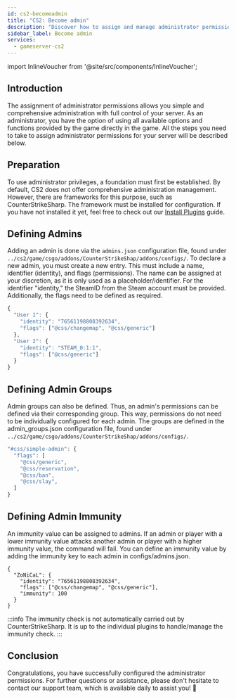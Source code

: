 ```yaml
---
id: cs2-becomeadmin
title: "CS2: Become admin"
description: "Discover how to assign and manage administrator permissions for full server control in CS2 gameplay → Learn more now"
sidebar_label: Become admin
services:
  - gameserver-cs2
---
```


import InlineVoucher from '@site/src/components/InlineVoucher';

## Introduction
The assignment of administrator permissions allows you simple and comprehensive administration with full control of your server. As an administrator, you have the option of using all available options and functions provided by the game directly in the game. All the steps you need to take to assign administrator permissions for your server will be described below. 
<InlineVoucher />

## Preparation
To use administrator privileges, a foundation must first be established. By default, CS2 does not offer comprehensive administration management. However, there are frameworks for this purpose, such as CounterStrikeSharp. The framework must be installed for configuration. If you have not installed it yet, feel free to check out our [Install Plugins](cs2-plugins) guide.

## Defining Admins

Adding an admin is done via the `admins.json` configuration file, found under `../cs2/game/csgo/addons/CounterStrikeShap/addons/configs/`. To declare a new admin, you must create a new entry. This must include a name, identifier (identity), and flags (permissions). The name can be assigned at your discretion, as it is only used as a placeholder/identifier. For the identifier "identity," the SteamID from the Steam account must be provided. Additionally, the flags need to be defined as required.

```js title="admins.json (Beispiel)"
{
  "User 1": {
    "identity": "76561198808392634",
    "flags": ["@css/changemap", "@css/generic"]
  },
  "User 2": {
    "identity": "STEAM_0:1:1",
    "flags": ["@css/generic"]
  }
}
```


## Defining Admin Groups
Admin groups can also be defined. Thus, an admin's permissions can be defined via their corresponding group. This way, permissions do not need to be individually configured for each admin. The groups are defined in the admin_groups.json configuration file, found under `../cs2/game/csgo/addons/CounterStrikeShap/addons/configs/`.
```js title="admin_groups.json"
"#css/simple-admin": {
  "flags": [
    "@css/generic",
    "@css/reservation",
    "@css/ban",
    "@css/slay",
  ]
}
```



## Defining Admin Immunity
An immunity value can be assigned to admins. If an admin or player with a lower immunity value attacks another admin or player with a higher immunity value, the command will fail. You can define an immunity value by adding the immunity key to each admin in configs/admins.json.

```
{
  "ZoNiCaL": {
    "identity": "76561198808392634",
    "flags": ["@css/changemap", "@css/generic"],
    "immunity": 100
  }
}
```
:::info
The immunity check is not automatically carried out by CounterStrikeSharp. It is up to the individual plugins to handle/manage the immunity check.
:::

## Conclusion

Congratulations, you have successfully configured the administrator permissions. For further questions or assistance, please don't hesitate to contact our support team, which is available daily to assist you! 🙂

<InlineVoucher />

